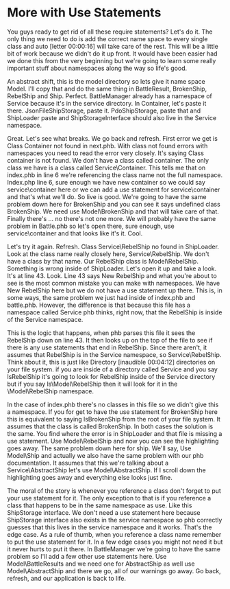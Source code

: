# More with Use Statements

You guys ready to get rid of all these require statements? Let's do it. The only thing we need to do is add the correct name space to every single class and auto [letter 00:00:16] will take care of the rest. This will be a little bit of work because we didn't do it up front. It would have been easier had we done this from the very beginning but we're going to learn some really important stuff about namespaces along the way so life's good.

An abstract shift, this is the model directory so lets give it name space Model. I'll copy that and do the same thing in BattleResult, BrokenShip, RebelShip and Ship. Perfect. BattleManager already has a namespace of Service because it's in the service directory. In Container, let's paste it there. JsonFileShipStorage, paste it. PdoShipStorage, paste that and ShipLoader paste and ShipStorageInterface should also live in the Service namespace.

Great. Let's see what breaks. We go back and refresh. First error we get is Class Container not found in next.phb. With class not found errors with namespaces you need to read the error very closely. It's saying Class container is not found. We don't have a class called container. The only class we have is a class called Service\Container. This tells me that on index.phb in line 6 we're referencing the class name not the full namespace. Index.php line 6, sure enough we have new container so we could say service\container here or we can add a use statement for service\container and that's what we'll do. So live is good. We're going to have the same problem down here for BrokenShip and you can see it says undefined class BrokenShip. We need use Model\BrokenShip and that will take care of that. Finally there's ... no there's not one more. We will probably have the same problem in Battle.phb so let's open there, sure enough, use service\container and that looks like it's it. Cool.

Let's try it again. Refresh. Class Service\RebelShip no found in ShipLoader. Look at the class name really closely here, Service\RebelShip. We don't have a class by that name. Our RebelShip class is Model\RebelShip. Something is wrong inside of ShipLoader. Let's open it up and take a look. It's at line 43. Look. Line 43 says New RebelShip and what you're about to see is the most common mistake you can make with namespaces. We have New RebelShip here but we do not have a use statement up there. This is, in some ways, the same problem we just had inside of index.phb and battle.phb. However, the difference is that because this file has a namespace called Service phb thinks, right now, that the RebelShip is inside of the Service namespace.

This is the logic that happens, when phb parses this file it sees the RebelShip down on line 43. It then looks up on the top of the file to see if there is any use statements that end in RebelShip. Since there aren't, it assumes that RebelShip is in the Service namespace, so Service\RebelShip. Think about it, this is just like Directory [inaudible 00:04:12] directories on your file system. if you are inside of a directory called Service and you say lsRebelShip it's going to look for RebelShip inside of the Service directory but if you say ls\Model\RebelShip then it will look for it in the \Model\RebelShip namespace.

In the case of index.phb there's no classes in this file so we didn't give this a namespace. If you for get to have the use statement for BrokenShip here this is equivalent to saying lsBrokenShip from the root of your file system. It assumes that the class is called BrokenShip. In both cases the solution is the same. You find where the error is in ShipLoader and that file is missing a use statement. Use Model\RebelShip and now you can see the highlighting goes away. The same problem down here for ship. We'll say, Use Model\Ship and actually we also have the same problem with our phb documentation. It assumes that this we're talking about a Service\AbstractShip let's use Model\AbstractShip. If I scroll down the highlighting goes away and everything else looks just fine.

The moral of the story is whenever you reference a class don't forget to put your use statement for it. The only exception to that is if you reference a class that happens to be in the same namespace as use. Like this ShipStorage interface. We don't need a use statement here because ShipStorage interface also exists in the service namespace so phb correctly guesses that this lives in the service namespace and it works. That's the edge case. As a rule of thumb, when you reference a class name remember to put the use statement for it. In a few edge cases you might not need it but it never hurts to put it there. In BattleManager we're going to have the same problem so I'll add a few other use statements here. Use Model\BattleResults and we need one for AbstractShip as well use Model\AbstractShip and there we go, all of our warnings go away. Go back, refresh, and our application is back to life.


